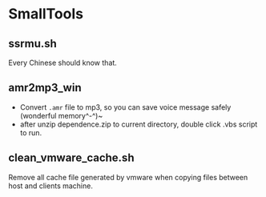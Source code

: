 # SmallTools

## ssrmu.sh 
Every Chinese should know that.
## amr2mp3_win
- Convert `.amr` file to mp3, so you can save voice message safely (wonderful memory^-^)~
- after unzip dependence.zip to current directory, double click .vbs script to run.
## clean_vmware_cache.sh
Remove all cache file generated by vmware when copying files between host and clients machine.
